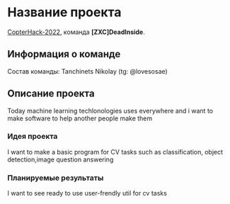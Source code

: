 # Название проекта

[CopterHack-2022](copterhack2022.md), команда **[ZXC]DeadInside**.

## Информация о команде

Состав команды: Tanchinets Nikolay  (tg: @lovesosae)

## Описание проекта

Today machine learning techlonologies uses everywhere and i want to make software to help another people make them

### Идея проекта

I want to make a basic program for CV tasks such as classification, object detection,image question answering

### Планируемые результаты

I want to see ready to use user-frendly util for cv tasks
